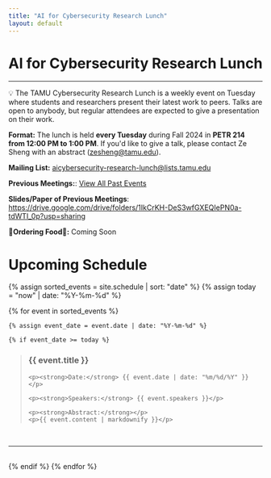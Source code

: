 ```yaml
---
title: "AI for Cybersecurity Research Lunch"
layout: default
---
```


# AI for Cybersecurity Research Lunch

---

<aside>
💡 The TAMU Cybersecurity Research Lunch is a weekly event on Tuesday where students and researchers present their latest work to peers. Talks are open to anybody, but regular attendees are expected to give a presentation on their work.
</aside>

**Format:** The lunch is held **every Tuesday** during Fall 2024 in **PETR 214 from 12:00 PM to 1:00 PM**. If you'd like to give a talk, please contact Ze Sheng with an abstract (zesheng@tamu.edu).


**Mailing List:** [aicybersecurity-research-lunch@lists.tamu.edu](mailto:aicybersecurity-research-lunch@lists.tamu.edu)

**Previous Meetings:**: [View All Past Events](/history.html)

**Slides/Paper of Previous Meetings**: https://drive.google.com/drive/folders/1IkCrKH-DeS3wfGXEQIePN0a-tdWTI_0p?usp=sharing

**🍔Ordering Food🍔:** Coming Soon

# Upcoming Schedule

{% assign sorted_events = site.schedule | sort: "date" %}
{% assign today = "now" | date: "%Y-%m-%d" %}


{% for event in sorted_events %}

    {% assign event_date = event.date | date: "%Y-%m-%d" %}

    {% if event_date >= today %}
<blockquote>
    <h3><strong>{{ event.title }}</strong></h3>

    <p><strong>Date:</strong> {{ event.date | date: "%m/%d/%Y" }}</p>

    <p><strong>Speakers:</strong> {{ event.speakers }}</p>

    <p><strong>Abstract:</strong></p>
    <p>{{ event.content | markdownify }}</p>
</blockquote>
<br>
<hr>
<br>
    {% endif %}
{% endfor %}